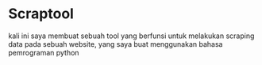 # Scraptool
kali ini saya membuat sebuah tool yang berfunsi untuk melakukan scraping data pada sebuah website,  yang saya buat menggunakan bahasa pemrograman python
